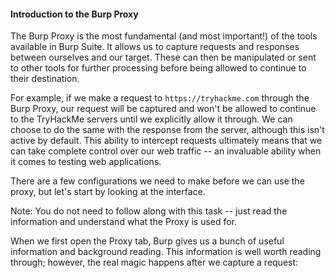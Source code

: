 <h4>Introduction to the Burp Proxy</h4>

The Burp Proxy is the most fundamental (and most important!) of the tools available in Burp Suite. It allows us to capture requests and responses between ourselves and our target. These can then be manipulated or sent to other tools for further processing before being allowed to continue to their destination.

For example, if we make a request to ```https://tryhackme.com``` through the Burp Proxy, our request will be captured and won't be allowed to continue to the TryHackMe servers until we explicitly allow it through. We can choose to do the same with the response from the server, although this isn't active by default. This ability to intercept requests ultimately means that we can take complete control over our web traffic -- an invaluable ability when it comes to testing web applications.

There are a few configurations we need to make before we can use the proxy, but let's start by looking at the interface.

Note: You do not need to follow along with this task -- just read the information and understand what the Proxy is used for.

When we first open the Proxy tab, Burp gives us a bunch of useful information and background reading. This information is well worth reading through; however, the real magic happens after we capture a request:

